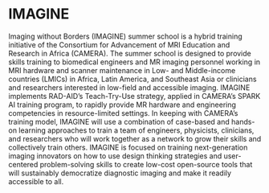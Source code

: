 # IMAGINE

Imaging without Borders (IMAGINE) summer school is a hybrid training initiative of the Consortium for Advancement of MRI Education and Research in Africa (CAMERA). 
The summer school is designed to provide skills training to biomedical engineers and MR imaging personnel working in MRI hardware and scanner maintenance in Low- and Middle-income countries (LMICs) in Africa,
Latin America, and Southeast Asia or clinicians and researchers interested in low-field and accessible imaging. IMAGINE implements RAD-AID’s Teach-Try-Use strategy, applied in CAMERA’s SPARK AI training program, 
to rapidly provide MR hardware and engineering competencies in resource-limited settings. In keeping with CAMERA’s training model, IMAGINE will use a combination of case-based and hands-on learning approaches 
to train a team of engineers, physicists, clinicians, and researchers who will work together as a network to grow their skills and collectively train others. IMAGINE is focused on training next-generation
imaging innovators on how to use design thinking strategies and user-centered problem-solving skills to create low-cost open-source tools that will sustainably democratize diagnostic imaging and make 
it readily accessible to all. 


